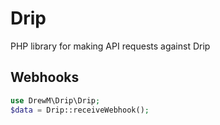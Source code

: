 # Drip
PHP library for making API requests against Drip

## Webhooks

```php
use DrewM\Drip\Drip;
$data = Drip::receiveWebhook();
```